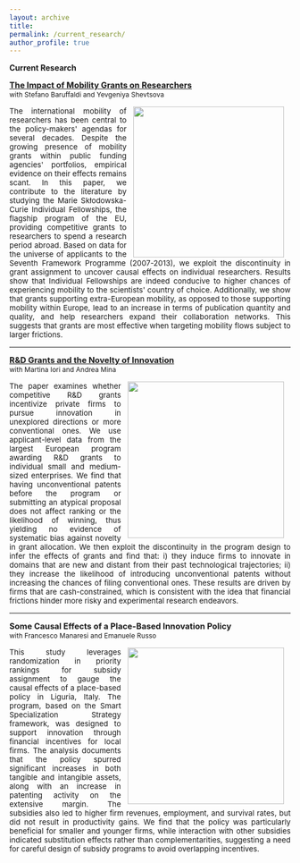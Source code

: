 ```yaml
---
layout: archive
title: 
permalink: /current_research/
author_profile: true
---
```

**Current Research**

<span style="font-size:11pt;"><strong><a href="https://papers.ssrn.com/sol3/papers.cfm?abstract_id=5046563" target="_blank" rel="noopener noreferrer">The Impact of Mobility Grants on Researchers</a></strong></span>
<span style="font-size:9pt; display: block; margin-top: 0px;">with Stefano Baruffaldi and Yevgeniya Shevtsova </span>

<div style="text-align: justify; font-size:10pt;" >
<img width="270px" align="right" src="http://pietrosantoleri.github.io/images/mob.png" hspace="12">
The international mobility of researchers has been central to the policy-makers' agendas for several decades. Despite the growing presence of mobility grants within public funding agencies' portfolios, empirical evidence on their effects remains scant. In this paper, we contribute to the literature by studying the Marie Skłodowska-Curie Individual Fellowships, the flagship program of the EU, providing competitive grants to researchers to spend a research period abroad. Based on data for the universe of applicants to the Seventh Framework Programme (2007-2013), we exploit the discontinuity in grant assignment to uncover causal effects on individual researchers. Results show that Individual Fellowships are indeed conducive to higher chances of experiencing mobility to the scientists' country of choice. Additionally, we show that grants supporting extra-European mobility, as opposed to those supporting mobility within Europe, lead to an increase in terms of publication quantity and quality, and help researchers expand their collaboration networks. This suggests that grants are most effective when targeting mobility flows subject to larger frictions. </div>

------
 
<span style="font-size:11pt;"><strong><a href="https://conference.nber.org/conf_papers/f183994.pdf" target="_blank" rel="noopener noreferrer">R&D Grants and the Novelty of Innovation</a></strong></span>
<span style="font-size:9pt; display: block; margin-top: 0px;">with Martina Iori and Andrea Mina</span>

<div style="text-align: justify; font-size:10pt;" >
<img width="280px" align="right" src="http://pietrosantoleri.github.io/images/rddnovelty.png" hspace="12">
The paper examines whether competitive R&D grants incentivize private firms to pursue innovation in unexplored directions or more conventional ones. We use applicant-level data from the largest European program awarding R&D grants to individual small and medium-sized enterprises. We find that having unconventional patents before the program or submitting an atypical proposal does not affect ranking or the likelihood of winning, thus yielding no evidence of systematic bias against novelty in grant allocation. We then exploit the discontinuity in the program design to infer the effects of grants and find that: i) they induce firms to innovate in domains that are new and distant from their past technological trajectories; ii) they increase the likelihood of introducing unconventional patents without increasing the chances of filing conventional ones. These results are driven by firms that are cash-constrained, which is consistent with the idea that financial frictions hinder more risky and experimental research endeavors. </div>

------
 
<span style="font-size:11pt;"><strong><a  target="_blank" rel="noopener noreferrer">Some Causal Effects of a Place-Based Innovation Policy</a></strong></span>
<span style="font-size:9pt; display: block; margin-top: 0px;">with Francesco Manaresi and Emanuele Russo</span>

<div style="text-align: justify; font-size:10pt;" >
<img width="280px" align="right" src="http://pietrosantoleri.github.io/images/filse.png" hspace="12">
This study leverages randomization in priority rankings for subsidy assignment to gauge the causal effects of a place-based policy in Liguria, Italy. The program, based on the Smart Specialization Strategy framework, was designed to support innovation through financial incentives for local firms. The analysis documents that the policy spurred significant increases in both tangible and intangible assets, along with an increase in patenting activity on the extensive margin. The subsidies also led to higher firm revenues, employment, and survival rates, but did not result in productivity gains. We find that the policy was particularly beneficial for smaller and younger firms, while interaction with other subsidies indicated substitution effects rather than complementarities, suggesting a need for careful design of subsidy programs to avoid overlapping incentives. </div>


